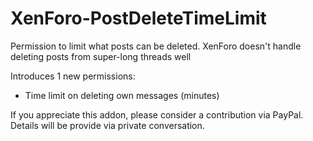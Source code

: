 # XenForo-PostDeleteTimeLimit

Permission to limit what posts can be deleted. XenForo doesn't handle deleting posts from super-long threads well

Introduces 1 new permissions:

- Time limit on deleting own messages (minutes)


If you appreciate this addon, please consider a contribution via PayPal. Details will be provide via private conversation. 

